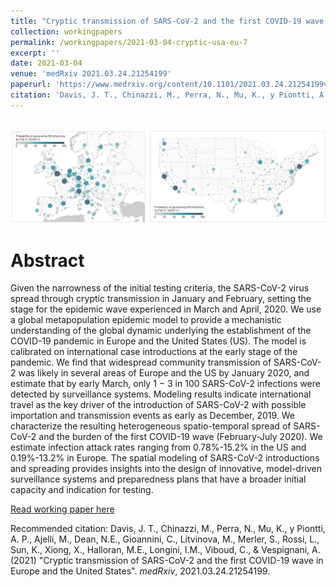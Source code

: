 ```yaml
---
title: "Cryptic transmission of SARS-CoV-2 and the first COVID-19 wave in Europe and the United States"
collection: workingpapers
permalink: /workingpapers/2021-03-04-cryptic-usa-eu-7
excerpt: ''
date: 2021-03-04
venue: 'medRxiv 2021.03.24.21254199'
paperurl: 'https://www.medrxiv.org/content/10.1101/2021.03.24.21254199v1'
citation: 'Davis, J. T., Chinazzi, M., Perra, N., Mu, K., y Piontti, A. P., Ajelli, M., Dean, N.E., Gioannini, C., Litvinova, M.,  Merler, S., Rossi, L., Sun, K., Xiong, X.,  Halloran, M.E., Longini, I.M., Viboud, C., & Vespignani, A. (2021). Cryptic transmission of SARS-CoV-2 and the first COVID-19 wave in Europe and the United States. medRxiv 2021.03.24.21254199'
---
```


<br/><img src='/images/cryptic-usa-eu.png'>

# Abstract
Given the narrowness of the initial testing criteria, the SARS-CoV-2 virus spread through cryptic transmission in January and February, setting the stage for the epidemic wave experienced in March and April, 2020. We use a global metapopulation epidemic model to provide a mechanistic understanding of the global dynamic underlying the establishment of the COVID-19 pandemic in Europe and the United States (US). The model is calibrated on international case introductions at the early stage of the pandemic. We find that widespread community transmission of SARS-CoV-2 was likely in several areas of Europe and the US by January 2020, and estimate that by early March, only 1 − 3 in 100 SARS-CoV-2 infections were detected by surveillance systems. Modeling results indicate international travel as the key driver of the introduction of SARS-CoV-2 with possible importation and transmission events as early as December, 2019. We characterize the resulting heterogeneous spatio-temporal spread of SARS-CoV-2 and the burden of the first COVID-19 wave (February-July 2020). We estimate infection attack rates ranging from 0.78%-15.2% in the US and 0.19%-13.2% in Europe. The spatial modeling of SARS-CoV-2 introductions and spreading provides insights into the design of innovative, model-driven surveillance systems and preparedness plans that have a broader initial capacity and indication for testing.


[Read working paper here](https://www.medrxiv.org/content/10.1101/2021.03.24.21254199v1)

Recommended citation: Davis, J. T., Chinazzi, M., Perra, N., Mu, K., y Piontti, A. P., Ajelli, M., Dean, N.E., Gioannini, C., Litvinova, M.,  Merler, S., Rossi, L., Sun, K., Xiong, X.,  Halloran, M.E., Longini, I.M., Viboud, C., & Vespignani, A. (2021) &quot;Cryptic transmission of SARS-CoV-2 and the first COVID-19 wave in Europe and the United States&quot;. <i>medRxiv</i>, 2021.03.24.21254199.